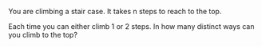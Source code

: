 You are climbing a stair case. It takes n steps to reach to the top.

Each time you can either climb 1 or 2 steps. In how many distinct ways can you
climb to the top?
